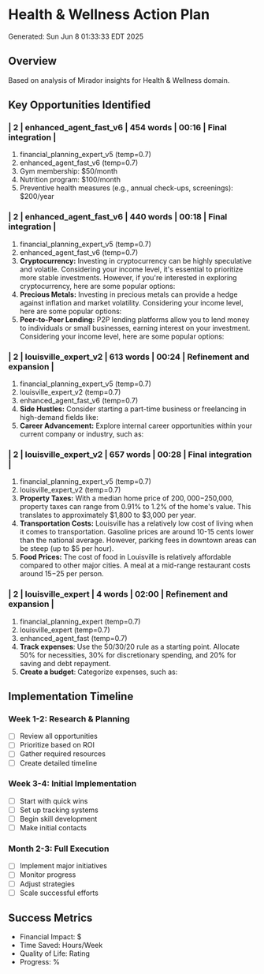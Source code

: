 # Health & Wellness Action Plan
Generated: Sun Jun  8 01:33:33 EDT 2025

## Overview
Based on analysis of Mirador insights for Health & Wellness domain.

## Key Opportunities Identified

### | 2 | enhanced_agent_fast_v6 | 454 words | 00:16 | Final integration |

1. financial_planning_expert_v5 (temp=0.7)
2. enhanced_agent_fast_v6 (temp=0.7)
1. Gym membership: $50/month
2. Nutrition program: $100/month
3. Preventive health measures (e.g., annual check-ups, screenings): $200/year

### | 2 | enhanced_agent_fast_v6 | 440 words | 00:18 | Final integration |

1. financial_planning_expert_v5 (temp=0.7)
2. enhanced_agent_fast_v6 (temp=0.7)
1. **Cryptocurrency:** Investing in cryptocurrency can be highly speculative and volatile. Considering your income level, it's essential to prioritize more stable investments. However, if you're interested in exploring cryptocurrency, here are some popular options:
2. **Precious Metals:** Investing in precious metals can provide a hedge against inflation and market volatility. Considering your income level, here are some popular options:
3. **Peer-to-Peer Lending:** P2P lending platforms allow you to lend money to individuals or small businesses, earning interest on your investment. Considering your income level, here are some popular options:

### | 2 | louisville_expert_v2 | 613 words | 00:24 | Refinement and expansion |

1. financial_planning_expert_v5 (temp=0.7)
2. louisville_expert_v2 (temp=0.7)
3. enhanced_agent_fast_v6 (temp=0.7)
1. **Side Hustles:** Consider starting a part-time business or freelancing in high-demand fields like:
2. **Career Advancement:** Explore internal career opportunities within your current company or industry, such as:

### | 2 | louisville_expert_v2 | 657 words | 00:28 | Final integration |

1. financial_planning_expert_v5 (temp=0.7)
2. louisville_expert_v2 (temp=0.7)
1. **Property Taxes:** With a median home price of $200,000-$250,000, property taxes can range from 0.91% to 1.2% of the home's value. This translates to approximately $1,800 to $3,000 per year.
2. **Transportation Costs:** Louisville has a relatively low cost of living when it comes to transportation. Gasoline prices are around 10-15 cents lower than the national average. However, parking fees in downtown areas can be steep (up to $5 per hour).
3. **Food Prices:** The cost of food in Louisville is relatively affordable compared to other major cities. A meal at a mid-range restaurant costs around $15-$25 per person.

### | 2 | louisville_expert | 4 words | 02:00 | Refinement and expansion |

1. financial_planning_expert (temp=0.7)
2. louisville_expert (temp=0.7)
3. enhanced_agent_fast (temp=0.7)
1. **Track expenses**: Use the 50/30/20 rule as a starting point. Allocate 50% for necessities, 30% for discretionary spending, and 20% for saving and debt repayment.
2. **Create a budget**: Categorize expenses, such as:


## Implementation Timeline

### Week 1-2: Research & Planning
- [ ] Review all opportunities
- [ ] Prioritize based on ROI
- [ ] Gather required resources
- [ ] Create detailed timeline

### Week 3-4: Initial Implementation
- [ ] Start with quick wins
- [ ] Set up tracking systems
- [ ] Begin skill development
- [ ] Make initial contacts

### Month 2-3: Full Execution
- [ ] Implement major initiatives
- [ ] Monitor progress
- [ ] Adjust strategies
- [ ] Scale successful efforts

## Success Metrics
- Financial Impact: $
- Time Saved: Hours/Week
- Quality of Life: Rating
- Progress: %

